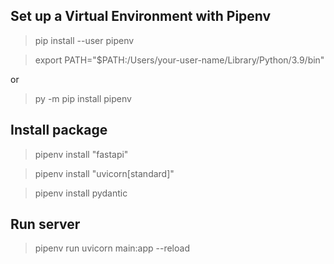 ## Set up a Virtual Environment with Pipenv

> pip install --user pipenv

> export PATH="$PATH:/Users/your-user-name/Library/Python/3.9/bin"

or

> py -m pip install pipenv

## Install package

> pipenv install "fastapi"

> pipenv install "uvicorn[standard]"

> pipenv install pydantic

## Run server

> pipenv run uvicorn main:app --reload
